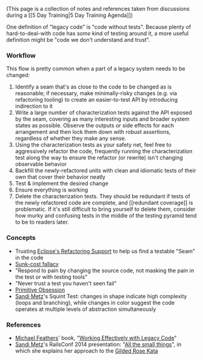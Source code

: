 (This page is a collection of notes and references taken from discussions during a [[5 Day Training|5 Day Training Agenda]])

One definition of "legacy code" is "code without tests". Because plenty of hard-to-deal-with code has _some_ kind of testing around it, a more useful definition might be "code we don't understand and trust".

### Workflow

This flow is pretty common when a part of a legacy system needs to be changed:

1. Identify a seam that's as close to the code to be changed as is reasonable; if necessary, make minimally-risky changes (e.g. via refactoring tooling) to create an easier-to-test API by introducing indirection to it
2. Write a large number of characterization tests against the API exposed by the seam, covering as many interesting inputs and broader system states as possible. Observe the outputs or side effects for each arrangement and then lock them down with robust assertions, regardless of whether they make any sense.
3. Using the characterization tests as your safety net, feel free to aggressively refactor the code, frequently running the characterization test along the way to ensure the refactor (or rewrite) isn't changing observable behavior
4. Backfill the newly-refactored units with clean and idiomatic tests of their own that cover their behavior neatly
5. Test & implement the desired change
6. Ensure everything is working
7. Delete the characterization tests. They should be redundant if tests of the newly refactored code are complete, and [[redundant coverage]] is problematic. If it's still difficult to bring yourself to delete them, consider how murky and confusing tests in the middle of the testing pyramid tend to be to readers later.

### Concepts

* Trusting [Eclipse's Refactoring Support](http://help.eclipse.org/juno/index.jsp?topic=%2Forg.eclipse.jdt.doc.user%2Fconcepts%2Fconcept-refactoring.htm) to help us find a testable "Seam" in the code
* [Sunk-cost fallacy](https://en.wikipedia.org/wiki/Escalation_of_commitment)
* "Respond to pain by changing the source code, not masking the pain in the test or with testing tools"
* "Never trust a test you haven't seen fail"
* [Primitive Obsession](http://c2.com/cgi/wiki?PrimitiveObsession)
* [Sandi Metz](http://www.sandimetz.com)'s Squint Test: changes in shape indicate high complexity (loops and branching), while changes in color suggest the code operates at multiple levels of abstraction simultaneously

### References

* [Michael Feathers](https://twitter.com/mfeathers)' book, "[Working Effectively with Legacy Code](http://www.amazon.com/Working-Effectively-Legacy-Michael-Feathers/dp/0131177052)"
* [Sandi Metz](http://www.sandimetz.com)'s RailsConf 2014 presentation: "[All the small things](https://www.youtube.com/watch?v=8bZh5LMaSmE)", in which she explains her approach to the [Gilded Rose Kata](https://github.com/testdouble/contributing-tests/wiki/Gilded-Rose-Kata)
